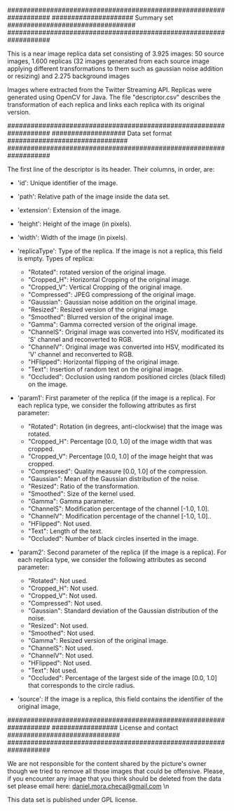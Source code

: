 ###################################################################
##################### Summary set #################################
###################################################################

This is a near image replica data set consisting of 3.925 images: 50 source images, 1.600 replicas (32 images generated from each source image applying different transformations to them such as gaussian noise addition or resizing) and 2.275 background images

Images where extracted from the Twitter Streaming API. Replicas were generated using OpenCV for Java. The file "descriptor.csv" describes the transformation of each replica and links each replica with its original version.

###################################################################
################### Data set format ###############################
###################################################################

The first line of the descriptor is its header. Their columns, in order, are:

- 'id': Unique identifier of the image.
- 'path': Relative path of the image inside the data set.
- 'extension': Extension of the image.
- 'height': Height of the image (in pixels).
- 'width': Width of the image (in pixels).
- 'replicaType': Type of the replica. If the image is not a replica, this field is empty. Types of replica:

	- "Rotated": rotated version of the original image.
	- "Cropped_H": Horizontal Cropping of the original image.
	- "Cropped_V": Vertical Cropping of the original image.
	- "Compressed": JPEG compressiong of the original image.
	- "Gaussian": Gaussian noise addition on the original image.
	- "Resized": Resized version of the original image.
	- "Smoothed": Blurred version of the original image.
	- "Gamma": Gamma corrected version of the original image.
	- "ChannelS": Original image was converted into HSV, modificated its 'S' channel and reconverted to RGB.
	- "ChannelV": Original image was converted into HSV, modificated its 'V' channel and reconverted to RGB.
	- "HFlipped": Horizontal flipping of the original image.
	- "Text": Insertion of random text on the original image.
	- "Occluded": Occlusion using random positioned circles (black filled) on the image.

- 'param1': First parameter of the replica (if the image is a replica). For each replica type, we consider the following attributes as first parameter:

	- "Rotated": Rotation (in degrees, anti-clockwise) that the image was rotated.
	- "Cropped_H": Percentage [0.0, 1.0] of the image width that was cropped.
	- "Cropped_V": Percentage [0.0, 1.0] of the image height that was cropped.
	- "Compressed": Quality measure [0.0, 1.0] of the compression.
	- "Gaussian": Mean of the Gaussian distribution of the noise.
	- "Resized": Ratio of the transformation.
	- "Smoothed": Size of the kernel used.
	- "Gamma": Gamma parameter.
	- "ChannelS": Modification percentage of the channel [-1.0, 1.0].
	- "ChannelV": Modification percentage of the channel [-1.0, 1.0]..
	- "HFlipped": Not used.
	- "Text": Length of the text.
	- "Occluded": Number of black circles inserted in the image.

- 'param2': Second parameter of the replica (if the image is a replica). For each replica type, we consider the following attributes as second parameter:

	- "Rotated": Not used.
	- "Cropped_H": Not used.
	- "Cropped_V": Not used.
	- "Compressed": Not used.
	- "Gaussian": Standard deviation of the Gaussian distribution of the noise.
	- "Resized": Not used.
	- "Smoothed": Not used.
	- "Gamma": Resized version of the original image.
	- "ChannelS": Not used.
	- "ChannelV": Not used.
	- "HFlipped": Not used.
	- "Text": Not used.
	- "Occluded": Percentage of the largest side of the image [0.0, 1.0] that corresponds to the circle radius.

- 'source': If the image is a replica, this field contains the identifier of the original image,


###################################################################
################# License and contact #############################
###################################################################

We are not responsible for the content shared by the picture's owner though we tried to remove all those images that could be offensive. Please, if you encounter any image that you think should be deleted from the data set please email here: daniel.mora.checa@gmail.com \n

This data set is published under GPL license.
